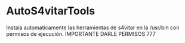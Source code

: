 # AutoS4vitarTools
Instala automaticamente las herramientas de s4vitar en la /usr/bin con permisos de ejecución.
IMPORTANTE DARLE PERMISOS 777
